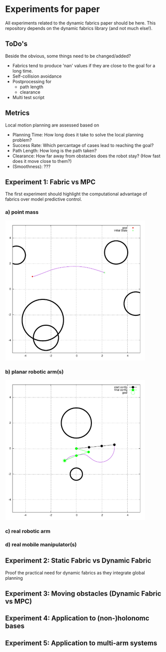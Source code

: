 # Experiments for paper

All experiments related to the dynamic fabrics paper should be here.
This repository depends on the dynamic fabrics library (and not much else!).

## ToDo's
Beside the obvious, some things need to be changed/added?
* Fabrics tend to produce 'nan' values if they are close to the goal for a long time.
* Self-collision avoidance
* Postprocessing for
  - path length
  - clearance
* Multi test script

## Metrics

Local motion planning are assessed based on
* Planning Time: How long does it take to solve the local planning problem?
* Success Rate: Which percantage of cases lead to reaching the goal?
* Path Length: How long is the path taken?
* Clearance: How far away from obstacles does the robot stay? (How fast does it move close
  to them?)
* (Smoothness): ???

## Experiment 1: Fabric vs MPC

The first experiment should highlight the computational advantage of fabrics over model
predictive control.

### a) point mass
<p align="left">
  <img src="./assets/1_comparison_mpc/pointMass/fabric_trajectory-1.png" width="450" title="hover text">
</p>

### b) planar robotic arm(s)
<p align="left">
  <img src="./assets/1_comparison_mpc/planarArm/fabric_trajectory-1.png" width="450" title="hover text">
</p>

### c) real robotic arm

### d) real mobile manipulator(s)


## Experiment 2: Static Fabric vs Dynamic Fabric

Proof the practical need for dynamic fabrics as they integrate global planning

## Experiment 3: Moving obstacles (Dynamic Fabric vs MPC)

## Experiment 4: Application to (non-)holonomc bases

## Experiment 5: Application to multi-arm systems
